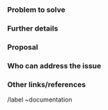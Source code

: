 <!-- Use this issue template for suggesting new docs or updates to existing
docs. Note: Doc work as part of feature development is covered in the Feature
Request template. -->

### Problem to solve

<!-- Include the following detail as necessary:
* What product or feature(s) affected?
* What docs or doc section affected? Include links or paths.
* Is there a problem with a specific document, or a feature/process that's not
  addressed sufficiently in docs?
* Any other ideas or requests?
-->

### Further details

<!--
* Any concepts, procedures, reference info we could add to make it easier to
  successfully use Specula?
* Include use cases, benefits, and/or goals for this work.
* If adding content: What audience is it intended for? (What roles and
  scenarios?)
-->

### Proposal

<!-- Further specifics for how can we solve the problem. -->

### Who can address the issue

<!-- What if any special expertise is required to resolve this issue? -->

### Other links/references

<!-- E.g. related GitLab issues/MRs -->

/label ~documentation
